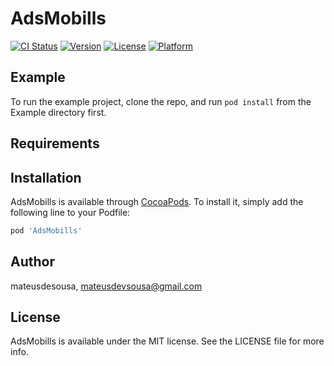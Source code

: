 # AdsMobills

[![CI Status](https://img.shields.io/travis/mateusdesousa/AdsMobills.svg?style=flat)](https://travis-ci.org/mateusdesousa/AdsMobills)
[![Version](https://img.shields.io/cocoapods/v/AdsMobills.svg?style=flat)](https://cocoapods.org/pods/AdsMobills)
[![License](https://img.shields.io/cocoapods/l/AdsMobills.svg?style=flat)](https://cocoapods.org/pods/AdsMobills)
[![Platform](https://img.shields.io/cocoapods/p/AdsMobills.svg?style=flat)](https://cocoapods.org/pods/AdsMobills)

## Example

To run the example project, clone the repo, and run `pod install` from the Example directory first.

## Requirements

## Installation

AdsMobills is available through [CocoaPods](https://cocoapods.org). To install
it, simply add the following line to your Podfile:

```ruby
pod 'AdsMobills'
```

## Author

mateusdesousa, mateusdevsousa@gmail.com

## License

AdsMobills is available under the MIT license. See the LICENSE file for more info.
